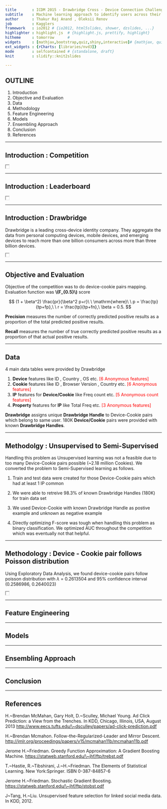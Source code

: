 ```yaml
---
title       : ICDM 2015 - Drawbridge Cross - Device Connection Challenge 
subtitle    : Machine learning approach to identify users across their digital devices
author      : Thakur Raj Anand , Oleksii Renov
job         : Kagglers
framework   : io2012 # {io2012, html5slides, shower, dzslides, ...}
highlighter : highlight.js  # {highlight.js, prettify, highlight}
hitheme     : tomorrow      # 
widgets     : [mathjax,bootstrap,quiz,shiny,interactive]# {mathjax, quiz, bootstrap}
ext_widgets : {rCharts: [libraries/nvd3]}
mode        : selfcontained # {standalone, draft}
knit        : slidify::knit2slides

---
```


## OUTLINE

1. Introduction
2. Objective and Evaluation
3. Data
4. Methodology
5. Feature Engineering
6. Models
7. Ensembling Approach
8. Conclusion
9. References

---

## Introduction : Competition

<iframe src='./assets/img/icdm_competition.png' width=10px height=10px> 
</iframe>

---

## Introduction : Leaderboard

<iframe src='./assets/img/leaderboard.png' width=10px height=10px>
</iframe>

--- 

## Introduction : Drawbridge
Drawbridge is a leading cross-device identity company. They aggregate the data from personal computing devices, mobile devices, and emerging devices to reach more than one billion consumers across more than three billion devices.

<iframe src='./assets/img/drawbridge.png' width=10px height=10px>
</iframe>

---

## Objective and Evaluation
Objective of the competition was to do device-cookie pairs mapping. Evaluation function was <B>\\(F_{0.5}\\)</B> score


$$
(1 + \beta^2) \frac{pr}{\beta^2 p+r}\ \ \mathrm{where}\ \ p = \frac{tp}{tp+fp},\ \ r = \frac{tp}{tp+fn},\ \beta = 0.5.
$$

<b>Precision</b> measures the number of correctly predicted positive results as a proportion of the total predicted positive results.

<b>Recall</b> measures the number of true correctly predicted positive results as a proportion of that actual positive results. 

---

## Data
4 main data tables were provided by Drawbridge

1. <B>Device</B> features like ID , Country , OS etc. <font color="red">[6 Anonymous features]</font>
2. <B>Cookie</B> features like ID , Browser Version , Country etc. <font color="red">[6 Anonymous features]</font>
3. <B>IP</B> features for <B>Device/Cookie</B> like Freq count etc. <font color="red">[5 Anonymous count features]</font>
4. <B>Property</B> features for <B>IP</B> like Total Freq etc. <font color="red">[3 Anonymous features]</font>

<B>Drawbridge</B> assigns unique <B>Drawbridge Handle</B> to Device-Cookie pairs which belong to same user. 180K  <B>Device/Cookie</B> pairs were provided with known <B> Drawbridge Handles</B>.

---

## Methodolgy : Unsupervised to Semi-Supervised
Handling this problem as Unsupervised learning was not a feasible due to too many Device-Cookie pairs possible (~2.18 million Cookies). We converted the problem to Semi-Supervised learning as follows.

1. Train and test data were created for those Device-Cookie pairs which had at least 1 IP common

2. We were able to retreive 98.3% of known Drawbridge Handles (180K) for train data set

3. We used Device-Cookie with known Drawbridge Handle as postive example and unknown as negative example

4. Directly optimizing F-score was tough when handling this problem as binary classification. We optimized AUC throughout the competition which was eventually not that helpful.

---

## Methodology : Device - Cookie pair follows Poisson distribution
Using Exploratory Data Analysis, we found device-cookie pairs follow poisson distribution with $\lambda$ = 0.2613504 and 95% confidence interval (0.2586986, 0.2640023)
<iframe src='./assets/img/poisson.jpeg' width=10px height=10px>
</iframe>

---

## Feature Engineering

<div id = 'chart1' class = 'rChart nvd3'></div>
<script type='text/javascript'>
 $(document).ready(function(){
      drawchart1()
    });
    function drawchart1(){  
      var opts = {
 "dom": "chart1",
"width":    800,
"height":    400,
"x": "Hair",
"y": "Freq",
"group": "Eye",
"type": "multiBarChart",
"id": "chart1" 
},
        data = [
 {
 "Hair": "Black",
"Eye": "Brown",
"Sex": "Male",
"Freq":             32 
},
{
 "Hair": "Brown",
"Eye": "Brown",
"Sex": "Male",
"Freq":             53 
},
{
 "Hair": "Red",
"Eye": "Brown",
"Sex": "Male",
"Freq":             10 
},
{
 "Hair": "Blond",
"Eye": "Brown",
"Sex": "Male",
"Freq":              3 
},
{
 "Hair": "Black",
"Eye": "Blue",
"Sex": "Male",
"Freq":             11 
},
{
 "Hair": "Brown",
"Eye": "Blue",
"Sex": "Male",
"Freq":             50 
},
{
 "Hair": "Red",
"Eye": "Blue",
"Sex": "Male",
"Freq":             10 
},
{
 "Hair": "Blond",
"Eye": "Blue",
"Sex": "Male",
"Freq":             30 
},
{
 "Hair": "Black",
"Eye": "Hazel",
"Sex": "Male",
"Freq":             10 
},
{
 "Hair": "Brown",
"Eye": "Hazel",
"Sex": "Male",
"Freq":             25 
},
{
 "Hair": "Red",
"Eye": "Hazel",
"Sex": "Male",
"Freq":              7 
},
{
 "Hair": "Blond",
"Eye": "Hazel",
"Sex": "Male",
"Freq":              5 
},
{
 "Hair": "Black",
"Eye": "Green",
"Sex": "Male",
"Freq":              3 
},
{
 "Hair": "Brown",
"Eye": "Green",
"Sex": "Male",
"Freq":             15 
},
{
 "Hair": "Red",
"Eye": "Green",
"Sex": "Male",
"Freq":              7 
},
{
 "Hair": "Blond",
"Eye": "Green",
"Sex": "Male",
"Freq":              8 
} 
]
  
      if(!(opts.type==="pieChart" || opts.type==="sparklinePlus" || opts.type==="bulletChart")) {
        var data = d3.nest()
          .key(function(d){
            //return opts.group === undefined ? 'main' : d[opts.group]
            //instead of main would think a better default is opts.x
            return opts.group === undefined ? opts.y : d[opts.group];
          })
          .entries(data);
      }
      
      if (opts.disabled != undefined){
        data.map(function(d, i){
          d.disabled = opts.disabled[i]
        })
      }
      
      nv.addGraph(function() {
        var chart = nv.models[opts.type]()
          .width(opts.width)
          .height(opts.height)
          
        if (opts.type != "bulletChart"){
          chart
            .x(function(d) { return d[opts.x] })
            .y(function(d) { return d[opts.y] })
        }
          
         
        
          
        

        
        
        
      
       d3.select("#" + opts.id)
        .append('svg')
        .datum(data)
        .transition().duration(500)
        .call(chart);

       nv.utils.windowResize(chart.update);
       return chart;
      });
    };
</script>

---

## Models

---

## Ensembling Approach

---

## Conclusion

---

## References
H.~Brendan McMahan, Gary Holt, D.~Sculley, Michael Young. Ad Click Prediction: a View from the Trenches. In KDD, Chicago, Illinois, USA, August 2013 <a href="url">http://www.eecs.tufts.edu/\~dsculley/papers/ad-click-prediction.pdf</a>

H.~Brendan Mcmahon. Follow-the-Regularized-Leader and Mirror Descent. <a href="url">http://jmlr.org/proceedings/papers/v15/mcmahan11b/mcmahan11b.pdf</a>

Jerome H.~Friedman. Greedy Function Approximation: A Gradient Boosting Machine. <a href="url">https://statweb.stanford.edu/\~jhf/ftp/trebst.pdf</a>

T.~Hastie, R.~Tibshirani, J.~H.~Friedman. The Elements of Statistical Learning. New York:Springer. ISBN 0-387-84857-6

Jerome H.~Friedman. Stochastic Gradient Boosting. <a href="url">https://statweb.stanford.edu/\~jhf/ftp/stobst.pdf</a>

J~Tang, H.~Liu. Unsupervised feature selection for linked social media data. In KDD, 2012.
